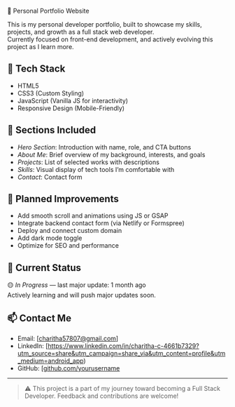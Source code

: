 💼 Personal Portfolio Website

This is my personal developer portfolio, built to showcase my skills, projects, and growth as a full stack web developer.  
Currently focused on front-end development, and actively evolving this project as I learn more.
## 🧰 Tech Stack
- HTML5
- CSS3 (Custom Styling)
- JavaScript (Vanilla JS for interactivity)
- Responsive Design (Mobile-Friendly)

## 📂 Sections Included
- *Hero Section*: Introduction with name, role, and CTA buttons
- *About Me*: Brief overview of my background, interests, and goals
- *Projects*: List of selected works with descriptions
- *Skills*: Visual display of tech tools I’m comfortable with
- *Contact*: Contact form 

## 📌 Planned Improvements
- Add smooth scroll and animations using JS or GSAP
- Integrate backend contact form (via Netlify or Formspree)
- Deploy and connect custom domain
- Add dark mode toggle
- Optimize for SEO and performance

## 🚧 Current Status
🟡 *In Progress* — last major update: 1 month ago  
Actively learning and will push major updates soon.

## 📫 Contact Me
- Email: [charitha57807@gmail.com]
- LinkedIn: [https://www.linkedin.com/in/charitha-c-4661b7329?utm_source=share&utm_campaign=share_via&utm_content=profile&utm_medium=android_app)
- GitHub: [[github.com/yourusername](https://github.com/yourusername](https://github.com/cha861))

---

> ⚠ This project is a part of my journey toward becoming a Full Stack Developer. Feedback and contributions are welcome!
